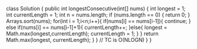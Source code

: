 class Solution {
public int longestConsecutive(int[] nums) {
int longest = 1;
int currentLength = 1;
int n = nums.length;
if (nums.length == 0) {
return 0;
}
Arrays.sort(nums);
for(int i = 1;i<n;i++){
if(nums[i] == nums[i-1]){
continue;
}
else if(nums[i] == nums[i-1]+1){
currentLength++;
}else{
longest = Math.max(longest,currentLength);
currentLength = 1;
}
}
return Math.max(longest, currentLength);
}
} // TC is O(NLOGN)
}
}